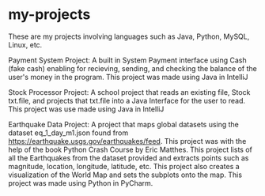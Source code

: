 # my-projects
These are my projects involving languages such as Java, Python, MySQL, Linux, etc.

Payment System Project: 
A built in System Payment interface using Cash (fake cash) enabling for recieving, sending, and checking the balance of the user's money in the program. This project was made using Java in IntelliJ

Stock Processor Project: 
A school project that reads an existing file, Stock txt.file, and projects that txt.file into a Java Interface for the user to read. This project was use made using Java in IntelliJ

Earthquake Data Project: 
A project that maps global datasets using the dataset eq_1_day_m1.json found from https://earthquake.usgs.gov/earthquakes/feed. This project was with the help of the book Python Crash Course by Eric Matthes. This project lists of all the Earthquakes from the dataset provided and extracts points such as magnitude, location, longitude, latitude, etc. This project also creates a visualization of the World Map and sets the subplots onto the map. This project was made using Python in PyCharm. 
